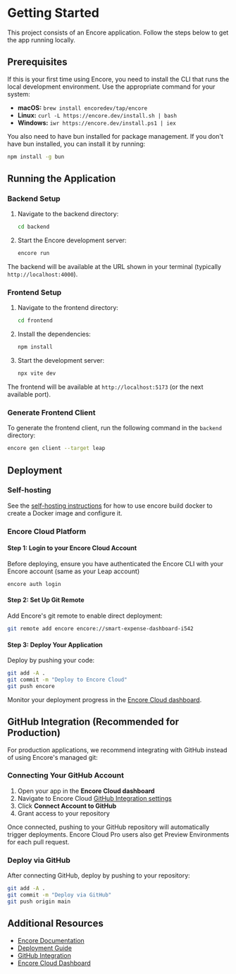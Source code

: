 # Getting Started

This project consists of an Encore application. Follow the steps below to get the app running locally.

## Prerequisites

If this is your first time using Encore, you need to install the CLI that runs the local development environment. Use the appropriate command for your system:

- **macOS:** `brew install encoredev/tap/encore`
- **Linux:** `curl -L https://encore.dev/install.sh | bash`
- **Windows:** `iwr https://encore.dev/install.ps1 | iex`

You also need to have bun installed for package management. If you don't have bun installed, you can install it by running:

```bash
npm install -g bun
```

## Running the Application

### Backend Setup

1. Navigate to the backend directory:
   ```bash
   cd backend
   ```

2. Start the Encore development server:
   ```bash
   encore run
   ```

The backend will be available at the URL shown in your terminal (typically `http://localhost:4000`).



### Frontend Setup

1. Navigate to the frontend directory:
   ```bash
   cd frontend
   ```

2. Install the dependencies:
   ```bash
   npm install
   ```

3. Start the development server:
   ```bash
   npx vite dev
   ```

The frontend will be available at `http://localhost:5173` (or the next available port).


### Generate Frontend Client
To generate the frontend client, run the following command in the `backend` directory:

```bash
encore gen client --target leap
```

## Deployment

### Self-hosting
See the [self-hosting instructions](https://encore.dev/docs/self-host/docker-build) for how to use encore build docker to create a Docker image and
configure it.

### Encore Cloud Platform

#### Step 1: Login to your Encore Cloud Account

Before deploying, ensure you have authenticated the Encore CLI with your Encore account (same as your Leap account)

```bash
encore auth login
```

#### Step 2: Set Up Git Remote

Add Encore's git remote to enable direct deployment:

```bash
git remote add encore encore://smart-expense-dashboard-i542
```

#### Step 3: Deploy Your Application

Deploy by pushing your code:

```bash
git add -A .
git commit -m "Deploy to Encore Cloud"
git push encore
```

Monitor your deployment progress in the [Encore Cloud dashboard](https://app.encore.dev/smart-expense-dashboard-i542/deploys).

## GitHub Integration (Recommended for Production)

For production applications, we recommend integrating with GitHub instead of using Encore's managed git:

### Connecting Your GitHub Account

1. Open your app in the **Encore Cloud dashboard**
2. Navigate to Encore Cloud [GitHub Integration settings](https://app.encore.cloud/smart-expense-dashboard-i542/settings/integrations/github)
3. Click **Connect Account to GitHub**
4. Grant access to your repository

Once connected, pushing to your GitHub repository will automatically trigger deployments. Encore Cloud Pro users also get Preview Environments for each pull request.

### Deploy via GitHub

After connecting GitHub, deploy by pushing to your repository:

```bash
git add -A .
git commit -m "Deploy via GitHub"
git push origin main
```

## Additional Resources

- [Encore Documentation](https://encore.dev/docs)
- [Deployment Guide](https://encore.dev/docs/platform/deploy/deploying)
- [GitHub Integration](https://encore.dev/docs/platform/integrations/github)
- [Encore Cloud Dashboard](https://app.encore.dev)



